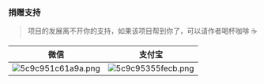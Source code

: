### 捐赠支持
> 项目的发展离不开你的支持，如果该项目帮到你了，可以请作者喝杯咖啡 ☕ 

|   微信  |   支付宝  |
|--- | --- |
|  ![5c9c951c61a9a.png](https://img.el-admin.vip/images/2020/06/25/5c9c951c61a9a.png)   |  ![5c9c95355fecb.png](https://img.el-admin.vip/images/2020/06/25/5c9c95355fecb.png)  |
